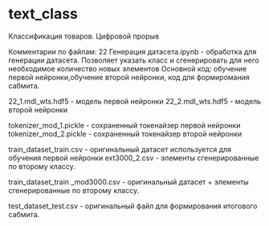 # text_class
Классификация товаров. Цифровой прорыв

Комментарии по файлам:
22 Генерация датасета.ipynb  - обработка для генерации датасета. Позволяет указать класс и сгенерировать для него необходимое количество новых элементов
Основной код: обучение первой нейронки,обучение второй нейронки,   код для формиромания сабмита.

22_1.mdl_wts.hdf5 - модель первой нейронки
22_2.mdl_wts.hdf5 -  модель второй нейронки

tokenizer_mod_1.pickle - сохраненный токенайзер первой нейронки
tokenizer_mod_2.pickle - сохраненный токенайзер второй нейронки

train_dataset_train.csv - оригинальный датасет используется для обучения первой нейронки
ext3000_2.csv - элементы сгенерированные по второму классу.

train_dataset_train _mod3000.csv - оригинальный датасет + элементы сгенерированные по второму классу.

test_dataset_test.csv - оригинальный файл для формирования итогового сабмита.

